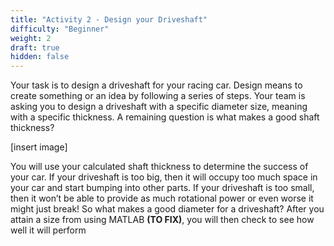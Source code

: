 ```yaml
---
title: "Activity 2 - Design your Driveshaft"
difficulty: "Beginner"
weight: 2
draft: true
hidden: false
---
```

Your task is to design a driveshaft for your racing car. Design means to create something or an idea by following a series of steps. Your team is asking you to design a driveshaft with a specific diameter size, meaning with a specific thickness. A remaining question is what makes a good shaft thickness?

[insert image]

You will use your calculated shaft thickness to determine the success of your car. If your driveshaft is too big, then it will occupy too much space in your car and start bumping into other parts. If your driveshaft is too small, then it won’t be able to provide as much rotational power or even worse it might just break! 
So what makes a good diameter for a driveshaft? After you attain a size from using MATLAB **(TO FIX)**, you will then check to see how well it will perform
